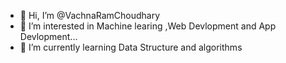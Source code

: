- 👋 Hi, I’m @VachnaRamChoudhary
- 👀 I’m interested in Machine learing ,Web Devlopment and App Devlopment...
- 🌱 I’m currently learning Data Structure and algorithms
<!---
VachnaRamChoudhary/VachnaRamChoudhary is a ✨ special ✨ repository because its `README.md` (this file) appears on your GitHub profile.
You can click the Preview link to take a look at your changes.
--->

